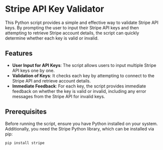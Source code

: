 # Stripe API Key Validator

This Python script provides a simple and effective way to validate Stripe API keys. By prompting the user to input their Stripe API keys and then attempting to retrieve Stripe account details, the script can quickly determine whether each key is valid or invalid.

## Features

- **User Input for API Keys**: The script allows users to input multiple Stripe API keys one by one.
- **Validation of Keys**: It checks each key by attempting to connect to the Stripe API and retrieve account details.
- **Immediate Feedback**: For each key, the script provides immediate feedback on whether the key is valid or invalid, including any error messages from the Stripe API for invalid keys.

## Prerequisites

Before running the script, ensure you have Python installed on your system. Additionally, you need the Stripe Python library, which can be installed via pip:

```bash
pip install stripe
